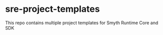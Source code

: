 # sre-project-templates
This repo contains multiple project templates for Smyth Runtime Core and SDK
